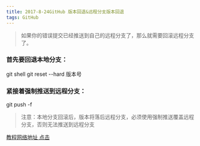 ```yaml
---
title: 2017-8-24GitHub 版本回退&远程分支版本回退
tags: GitHub
---
```

> 如果你的错误提交已经推送到自己的远程分支了，那么就需要回滚远程分支了。 

### 首先要回退本地分支：

git shell
git reset --hard 版本号

### 紧接着强制推送到远程分支：

git push -f

> 注意：本地分支回滚后，版本将落后远程分支，必须使用强制推送覆盖远程分支，否则无法推送到远程分支 


[教程网络地址 点击][1]


  [1]: http://blog.csdn.net/fuchaosz/article/details/52170105